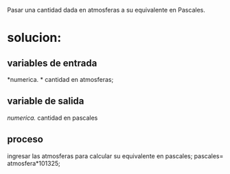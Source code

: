 Pasar una cantidad dada en atmosferas a su equivalente en Pascales.
# solucion:
## variables de entrada
*numerica. * cantidad en atmosferas;

## variable de salida
*numerica.* cantidad en pascales
## proceso
ingresar las atmosferas para calcular su equivalente en pascales;
pascales= atmosfera*101325;